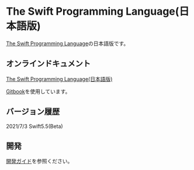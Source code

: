 # The Swift Programming Language\(日本語版\)

[The Swift Programming Language](https://docs.swift.org/swift-book/)の日本語版です。

## オンラインドキュメント

[The Swift Programming Language(日本語版)](https://swift-programming-language-jp.gitbook.io/the-swift-programming-language-jp/)

[Gitbook](https://www.gitbook.com)を使用しています。

## バージョン履歴

2021/7/3 Swift5.5(Beta)

## 開発

[開発ガイド](https://github.com/stzn/the-swift-programming-language-jp/tree/fb429c05ba8213016ca97e93f9454d86ed274ab7/CONTRIBUTION.md)を参照ください。
